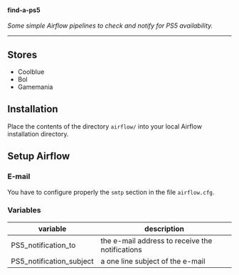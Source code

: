 #### find-a-ps5
<i>Some simple Airflow pipelines to check and notify for PS5 availability.</i>

- - -

## Stores

- Coolblue
- Bol
- Gamemania

## Installation 

Place the contents of the directory `airflow/` into your local Airflow installation directory.

## Setup Airflow

### E-mail

You have to configure properly the `smtp` section in the file `airflow.cfg`.

### Variables

| variable                 | description                                     |
|--------------------------|-------------------------------------------------|
| PS5_notification_to      | the e-mail address to receive the notifications | 
| PS5_notification_subject | a one line subject of the e-mail                |


